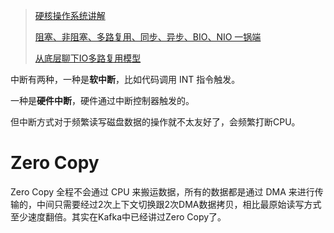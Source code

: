 > [硬核操作系统讲解](https://www.toutiao.com/i6934561117339435533/?group_id=6934561117339435533)
>
> [阻塞、非阻塞、多路复用、同步、异步、BIO、NIO 一锅端](https://www.toutiao.com/i6935674369125417503/) 
>
> [从底层聊下IO多路复用模型](https://www.toutiao.com/i6935406736366977567/)



中断有两种，一种是**软中断**，比如代码调用 INT 指令触发。

一种是**硬件中断**，硬件通过中断控制器触发的。

但中断方式对于频繁读写磁盘数据的操作就不太友好了，会频繁打断CPU。

# Zero Copy

Zero Copy 全程不会通过 CPU 来搬运数据，所有的数据都是通过 DMA 来进行传输的，中间只需要经过2次上下文切换跟2次DMA数据拷贝，相比最原始读写方式至少速度翻倍。其实在Kafka中已经讲过Zero Copy了。